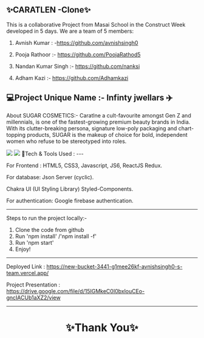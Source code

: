 ✨CARATLEN -Clone✨
---
This is a collaborative Project from Masai School in the Construct Week developed in 5 days. We are a team of 5 members:



1. Avnish Kumar : -https://github.com/avnishsingh0 

2. Pooja Rathoor :- https://github.com/PoojaRathod5  
3. Nandan Kumar Singh :- https://github.com/nanksi 

4. Adham Kazi :- https://github.com/Adhamkazi 

💻Project Unique Name :- Infinty jwellars ✈️
---
About SUGAR COSMETICS:- Caratlne a cult-favourite amongst Gen Z and millennials, is one of the fastest-growing premium beauty brands in India. With its clutter-breaking persona, signature low-poly packaging and chart-topping products, SUGAR is the makeup of choice for bold, independent women who refuse to be stereotyped into roles.

<img src="https://cdn.caratlane.com/media/static/images/V4/2023/CL/01-JAN/AppBanner/Festive/01/2X.jpg"/>

<img src="https://cdn.caratlane.com/media/static/images/V4/2023/CL/01-JAN/HP-Banner/JustArrived/1X.jpg"/>
💫Tech & Tools Used :
---

For Frontend : HTML5, CSS3, Javascript, JS6, ReactJS Redux.

For database: Json Server (cyclic).

Chakra UI (UI Styling Library) Styled-Components.

For authentication: Google firebase authentication.

---
Steps to run the project locally:-
1. Clone the code from github
2. Run 'npm install' /'npm install -f'
3. Run 'npm start'
4. Enjoy! 

---
Deployed Link : https://new-bucket-3441-g1mee26kf-avnishsingh0-s-team.vercel.app/

Project Presentation : https://drive.google.com/file/d/15IGMkeC0I0bxlouCEo-gncIACUb1aXZ2/view

----
<h1 align="center">✨Thank You✨</h1>
